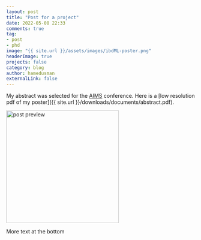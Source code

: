 ```yaml
---
layout: post
title: "Post for a project"
date: 2022-05-08 22:33
comments: true
tag: 
- post
- phd
image: "{{ site.url }}/assets/images/ibdML-poster.png"
headerImage: true
projects: false
category: blog
author: hamedusman
externalLink: false
---
```


My abstract was selected for the [AIMS](https://aims.org) conference. Here is a [low resolution pdf of my poster]({{ site.url }}/downloads/documents/abstract.pdf).

<img src="{{ site.url }}/assets/images/sample.png" alt="post preview" width="300" style="align:center;">

More text at the bottom
